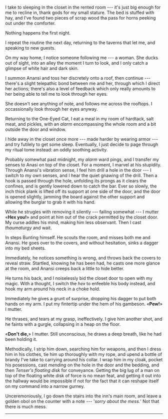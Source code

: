 I take to sleeping in the closet in the rented room --- it's just big enough for
me to recline in, thank gods for my small stature. The bed is stuffed with hay,
and I've found two pieces of scrap wood tha pass for horns peeking out under the
comforter.

Nothing happens the first night.

I repeat the routine the next day, returning to the taverns that let me, and speaking
to new guests.

On my way home, I notice someone following me --- a woman. She ducks out of sight, into
an alley the moment I turn to look, and I only catch a glimpse of white hair and dark skin.

I summon Anansi and toss her discretely onto a roof, then continue --- there's a slight
telepathic bond between me and her, through which I direct her actions; there's also
a level of feedback which only really amounts to her being able to tell me to look through
her eyes.

She doesn't see anything of note, and follows me across the rooftops. I occassionally look
through her eyes anyway.

Returning to the One-Eyed Cat, I eat a meal in my room of hardtack, salt meat, and pickles,
with an _alarm_ encompassing the whole room and a bit outside the door and window.

I hide away in the closet once more --- made harder by wearing armor --- and try
futilely to get some sleep. Eventually, I just decide to page through my ritual tome instead:
an oddly soothing activity.

Probably somewhat past midnight, my _alarm_ ward pings, and I transfer my senses
to Anasi on top of the closet. For a moment, I marvel at his stupidity. Through
Anansi's vibration sense, I feel him drill a hole in the door --- I switch to
my own senses, and I hear the quiet gnawing of the drill. Then a hook is passed
through the hole, unfolding its prongs as it clears the confines, and is gently
lowered down to catch the bar. Ever so slowly, the inch thick plank is lifted
off its support at one side of the door, and the door is opened slightly, jamming
the board against the other support and allowing the burglar to grab it with
his hand.

While he strugles with removing it silently --- failing somewhat --- I mutter
«__Hex you!__» and point at him out of the crack permitted by the closet door.
My curse addles his mind, making him less observant. Then I cast _thaumaturgy_ and
wait.

In steps Bunting himself. He scouts the room, and misses both me and Anansi. He
goes over to the covers, and without hesitation, sinks a dagger into my bed sheets.

Immediately, he notices something is wrong, and throws back the covers to reveal
straw. Startled, knowing he has been had, he casts one more glance at the room, and Anansi
creeps back a little to hide better.

He turns his back, and I noiselessly bid the closet door to open with my magic. With
a thought, I switch the _hex_ to enfeeble his body instead, and hook my arm around his
neck in a choke hold.

Immediately he gives a grunt of surprise, dropping his dagger to put both hands
on my arm. I put my fintertip under the hem of his gambeson. «__Pew!__» I
mutter.

He thrases, and tears at my grasp, ineffectively. I give him another shot, and he faints with
a gurgle, collapsing in a heap on the floor.

«__Don't die,__» I mutter. Still unconscious, he draws a deep breath, like he had been holding it.

Methodically, I strip him down, searching him for weapons, and then I dress
him in his clothes, tie him up thoroughly with my rope, and upend a bottle of
brandy I've take to carrying around his collar. I wrap him in my cloak, pocket
his posessions, cast _mending_ on the hole in the door and the bedding, and then
_Tenser's floating disk_ for conveyance. Getting the big lug of a man on top of
the floating white disk of force is no mean feat, and getting it out into the
hallway would be impossible if not for the fact that it can reshape itself on my
command into a narrow gurney.

Unceremoniously, I go down the stairs into the inn's main room, and leave a golden obol on the counter
with a note --- '_sorry about the mess._' Not that there is much mess.

----


